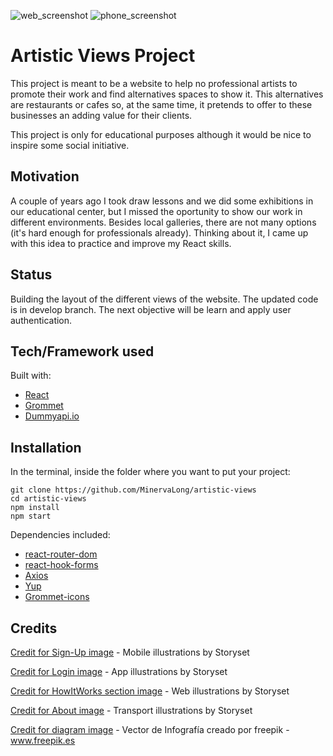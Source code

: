  ![web_screenshot](https://user-images.githubusercontent.com/54006453/121516681-cafe6080-c9ee-11eb-96bb-3b372293ac0e.png)
                              ![phone_screenshot](https://user-images.githubusercontent.com/54006453/121516668-c76ad980-c9ee-11eb-8a15-15ec1a94cc15.png)  

# Artistic Views Project

This project is meant to be a website to help no professional artists to promote their work and find alternatives spaces to show it. This alternatives are restaurants or cafes so, at the same time, it pretends to offer to these businesses an adding value for their clients.

This project is only for educational purposes although it would be nice to inspire some social initiative.

## Motivation

A couple of years ago I took draw lessons and we did some exhibitions in our educational center, but I missed the oportunity to show our work in different environments. Besides local galleries, there are not many options (it's hard enough for professionals already). Thinking about it, I came up with this idea to practice and improve my React skills.


## Status

Building the layout of the different views of the website. The updated code is in develop branch. The next objective will be learn and apply user authentication. 

## Tech/Framework used
Built with:
* [React](https://reactjs.org/)
* [Grommet](https://v2.grommet.io/)
* [Dummyapi.io](https://dummyapi.io/) 

## Installation
In the terminal, inside the folder where you want to put your project:
```
git clone https://github.com/MinervaLong/artistic-views
cd artistic-views
npm install
npm start
```

Dependencies included:
* [react-router-dom](https://reactrouter.com/web/guides/quick-start)
* [react-hook-forms](https://react-hook-form.com/)
* [Axios](https://www.npmjs.com/package/axios)
* [Yup](https://www.npmjs.com/package/yup#mixeddefaultvalue-any-schema) 
* [Grommet-icons](https://icons.grommet.io/?)

## Credits

[Credit for Sign-Up image](https://storyset.com/mobile) - Mobile illustrations by Storyset 

[Credit for Login image](https://storyset.com/app) - App illustrations by Storyset

[Credit for HowItWorks section image](https://storyset.com/web) - Web illustrations by Storyset

[Credit for About image](https://storyset.com/transport) - Transport illustrations by Storyset

[Credit for diagram image](https://www.freepik.es/vectores/infografia) - Vector de Infografía creado por freepik - www.freepik.es</a>
